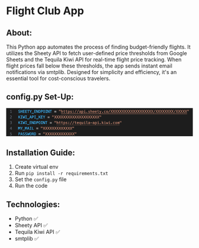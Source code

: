 # Flight Club App

## About:

This Python app automates the process of finding budget-friendly flights. It utilizes the Sheety API to fetch user-defined price thresholds from Google Sheets and the Tequila Kiwi API for real-time flight price tracking. When flight prices fall below these thresholds, the app sends instant email notifications via smtplib. Designed for simplicity and efficiency, it's an essential tool for cost-conscious travelers.

## config.py Set-Up:

![](/config-py.png)

## Installation Guide:

1. Create virtual env
2. Run `pip install -r requirements.txt`
3. Set the `config.py` file
4. Run the code

## Technologies:

- Python :white_check_mark:
- Sheety API :white_check_mark:
- Tequila Kiwi API :white_check_mark:
- smtplib :white_check_mark:
